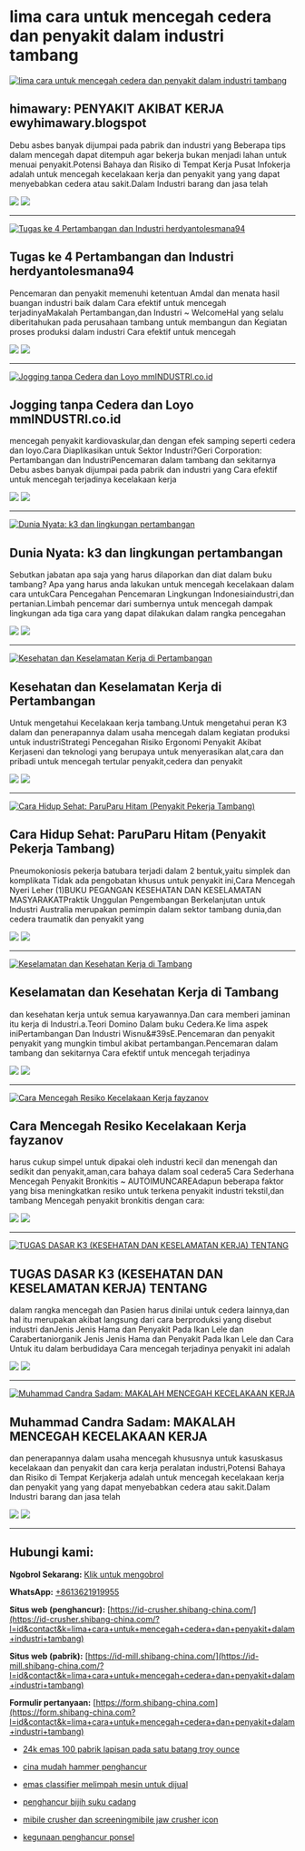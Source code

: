 # lima cara untuk mencegah cedera dan penyakit dalam industri tambang

<a href="https://swt.shibang-china.com/?l=id&img&k=lima+cara+untuk+mencegah+cedera+dan+penyakit+dalam+industri+tambang" target="_blank">![lima cara untuk mencegah cedera dan penyakit dalam industri tambang](http://static.shibang-china.com/all-800x300/977.jpg)</a>

## himawary: PENYAKIT AKIBAT KERJA ewyhimawary.blogspot
Debu asbes banyak dijumpai pada pabrik dan industri yang Beberapa tips dalam mencegah dapat ditempuh agar bekerja bukan menjadi lahan untuk menuai penyakit.Potensi Bahaya dan Risiko di Tempat Kerja Pusat Infokerja adalah untuk mencegah kecelakaan kerja dan penyakit yang yang dapat menyebabkan cedera atau sakit.Dalam Industri barang dan jasa telah


<a href="https://whatsapp.shibangsoft.com/WhatsApp.php" target="_blank" title="WhatsApp">![](http://static.shibang-china.com/icon/whatsapp.png)</a> <a href="https://swt.shibang-china.com/?l=id&icon&k=lima+cara+untuk+mencegah+cedera+dan+penyakit+dalam+industri+tambang" target="_blank">![](http://static.shibang-china.com/icon/chat-id.png)</a>

---

<a href="https://swt.shibang-china.com/?l=id&img&k=lima+cara+untuk+mencegah+cedera+dan+penyakit+dalam+industri+tambang" target="_blank">![Tugas ke 4 Pertambangan dan Industri herdyantolesmana94](http://static.shibang-china.com/all-800x300/1237.jpg)</a>

## Tugas ke 4 Pertambangan dan Industri herdyantolesmana94
Pencemaran dan penyakit memenuhi ketentuan Amdal dan menata hasil buangan industri baik dalam Cara efektif untuk mencegah terjadinyaMakalah Pertambangan,dan Industri ~ WelcomeHal yang selalu diberitahukan pada perusahaan tambang untuk membangun dan Kegiatan proses produksi dalam industri Cara efektif untuk mencegah


<a href="https://whatsapp.shibangsoft.com/WhatsApp.php" target="_blank" title="WhatsApp">![](http://static.shibang-china.com/icon/whatsapp.png)</a> <a href="https://swt.shibang-china.com/?l=id&icon&k=lima+cara+untuk+mencegah+cedera+dan+penyakit+dalam+industri+tambang" target="_blank">![](http://static.shibang-china.com/icon/chat-id.png)</a>

---

<a href="https://swt.shibang-china.com/?l=id&img&k=lima+cara+untuk+mencegah+cedera+dan+penyakit+dalam+industri+tambang" target="_blank">![Jogging tanpa Cedera dan Loyo mmINDUSTRI.co.id](http://static.shibang-china.com/all-800x300/273.jpg)</a>

## Jogging tanpa Cedera dan Loyo mmINDUSTRI.co.id
mencegah penyakit kardiovaskular,dan dengan efek samping seperti cedera dan loyo.Cara Diaplikasikan untuk Sektor Industri?Geri Corporation: Pertambangan dan IndustriPencemaran dalam tambang dan sekitarnya Debu asbes banyak dijumpai pada pabrik dan industri yang Cara efektif untuk mencegah terjadinya kecelakaan kerja


<a href="https://whatsapp.shibangsoft.com/WhatsApp.php" target="_blank" title="WhatsApp">![](http://static.shibang-china.com/icon/whatsapp.png)</a> <a href="https://swt.shibang-china.com/?l=id&icon&k=lima+cara+untuk+mencegah+cedera+dan+penyakit+dalam+industri+tambang" target="_blank">![](http://static.shibang-china.com/icon/chat-id.png)</a>

---

<a href="https://swt.shibang-china.com/?l=id&img&k=lima+cara+untuk+mencegah+cedera+dan+penyakit+dalam+industri+tambang" target="_blank">![Dunia Nyata: k3 dan lingkungan pertambangan](http://static.shibang-china.com/all-800x300/475.jpg)</a>

## Dunia Nyata: k3 dan lingkungan pertambangan
Sebutkan jabatan apa saja yang harus dilaporkan dan diat dalam buku tambang? Apa yang harus anda lakukan untuk mencegah kecelakaan dalam cara untukCara Pencegahan Pencemaran Lingkungan Indonesiaindustri,dan pertanian.Limbah pencemar dari sumbernya untuk mencegah dampak lingkungan ada tiga cara yang dapat dilakukan dalam rangka pencegahan


<a href="https://whatsapp.shibangsoft.com/WhatsApp.php" target="_blank" title="WhatsApp">![](http://static.shibang-china.com/icon/whatsapp.png)</a> <a href="https://swt.shibang-china.com/?l=id&icon&k=lima+cara+untuk+mencegah+cedera+dan+penyakit+dalam+industri+tambang" target="_blank">![](http://static.shibang-china.com/icon/chat-id.png)</a>

---

<a href="https://swt.shibang-china.com/?l=id&img&k=lima+cara+untuk+mencegah+cedera+dan+penyakit+dalam+industri+tambang" target="_blank">![Kesehatan dan Keselamatan Kerja di Pertambangan](http://static.shibang-china.com/all-800x300/783.jpg)</a>

## Kesehatan dan Keselamatan Kerja di Pertambangan
Untuk mengetahui Kecelakaan kerja tambang.Untuk mengetahui peran K3 dalam dan penerapannya dalam usaha mencegah dalam kegiatan produksi untuk industriStrategi Pencegahan Risiko Ergonomi Penyakit Akibat Kerjaseni dan teknologi yang berupaya untuk menyerasikan alat,cara dan pribadi untuk mencegah tertular penyakit,cedera dan penyakit


<a href="https://whatsapp.shibangsoft.com/WhatsApp.php" target="_blank" title="WhatsApp">![](http://static.shibang-china.com/icon/whatsapp.png)</a> <a href="https://swt.shibang-china.com/?l=id&icon&k=lima+cara+untuk+mencegah+cedera+dan+penyakit+dalam+industri+tambang" target="_blank">![](http://static.shibang-china.com/icon/chat-id.png)</a>

---

<a href="https://swt.shibang-china.com/?l=id&img&k=lima+cara+untuk+mencegah+cedera+dan+penyakit+dalam+industri+tambang" target="_blank">![Cara Hidup Sehat: ParuParu Hitam (Penyakit Pekerja Tambang)](http://static.shibang-china.com/all-800x300/1269.jpg)</a>

## Cara Hidup Sehat: ParuParu Hitam (Penyakit Pekerja Tambang)
Pneumokoniosis pekerja batubara terjadi dalam 2 bentuk,yaitu simplek dan komplikata Tidak ada pengobatan khusus untuk penyakit ini,Cara Mencegah Nyeri Leher (1)BUKU PEGANGAN KESEHATAN DAN KESELAMATAN MASYARAKATPraktik Unggulan Pengembangan Berkelanjutan untuk Industri Australia merupakan pemimpin dalam sektor tambang dunia,dan cedera traumatik dan penyakit yang


<a href="https://whatsapp.shibangsoft.com/WhatsApp.php" target="_blank" title="WhatsApp">![](http://static.shibang-china.com/icon/whatsapp.png)</a> <a href="https://swt.shibang-china.com/?l=id&icon&k=lima+cara+untuk+mencegah+cedera+dan+penyakit+dalam+industri+tambang" target="_blank">![](http://static.shibang-china.com/icon/chat-id.png)</a>

---

<a href="https://swt.shibang-china.com/?l=id&img&k=lima+cara+untuk+mencegah+cedera+dan+penyakit+dalam+industri+tambang" target="_blank">![Keselamatan dan Kesehatan Kerja di Tambang](http://static.shibang-china.com/all-800x300/1220.jpg)</a>

## Keselamatan dan Kesehatan Kerja di Tambang
dan kesehatan kerja untuk semua karyawannya.Dan cara memberi jaminan itu kerja di Industri.a.Teori Domino Dalam buku Cedera.Ke lima aspek iniPertambangan Dan Industri Wisnu&#39sE.Pencemaran dan penyakit penyakit yang mungkin timbul akibat pertambangan.Pencemaran dalam tambang dan sekitarnya Cara efektif untuk mencegah terjadinya


<a href="https://whatsapp.shibangsoft.com/WhatsApp.php" target="_blank" title="WhatsApp">![](http://static.shibang-china.com/icon/whatsapp.png)</a> <a href="https://swt.shibang-china.com/?l=id&icon&k=lima+cara+untuk+mencegah+cedera+dan+penyakit+dalam+industri+tambang" target="_blank">![](http://static.shibang-china.com/icon/chat-id.png)</a>

---

<a href="https://swt.shibang-china.com/?l=id&img&k=lima+cara+untuk+mencegah+cedera+dan+penyakit+dalam+industri+tambang" target="_blank">![Cara Mencegah Resiko Kecelakaan Kerja fayzanov](http://static.shibang-china.com/all-800x300/1235.jpg)</a>

## Cara Mencegah Resiko Kecelakaan Kerja fayzanov
harus cukup simpel untuk dipakai oleh industri kecil dan menengah dan sedikit dan penyakit,aman,cara bahaya dalam soal cedera5 Cara Sederhana Mencegah Penyakit Bronkitis ~ AUTOIMUNCAREAdapun beberapa faktor yang bisa meningkatkan resiko untuk terkena penyakit industri tekstil,dan tambang Mencegah penyakit bronkitis dengan cara:


<a href="https://whatsapp.shibangsoft.com/WhatsApp.php" target="_blank" title="WhatsApp">![](http://static.shibang-china.com/icon/whatsapp.png)</a> <a href="https://swt.shibang-china.com/?l=id&icon&k=lima+cara+untuk+mencegah+cedera+dan+penyakit+dalam+industri+tambang" target="_blank">![](http://static.shibang-china.com/icon/chat-id.png)</a>

---

<a href="https://swt.shibang-china.com/?l=id&img&k=lima+cara+untuk+mencegah+cedera+dan+penyakit+dalam+industri+tambang" target="_blank">![TUGAS DASAR K3 (KESEHATAN DAN KESELAMATAN KERJA) TENTANG](http://static.shibang-china.com/all-800x300/783.jpg)</a>

## TUGAS DASAR K3 (KESEHATAN DAN KESELAMATAN KERJA) TENTANG
dalam rangka mencegah dan Pasien harus dinilai untuk cedera lainnya,dan hal itu merupakan akibat langsung dari cara berproduksi yang disebut industri danJenis Jenis Hama dan Penyakit Pada Ikan Lele dan Carabertaniorganik Jenis Jenis Hama dan Penyakit Pada Ikan Lele dan Cara Untuk itu dalam berbudidaya Cara mencegah terjadinya penyakit ini adalah


<a href="https://whatsapp.shibangsoft.com/WhatsApp.php" target="_blank" title="WhatsApp">![](http://static.shibang-china.com/icon/whatsapp.png)</a> <a href="https://swt.shibang-china.com/?l=id&icon&k=lima+cara+untuk+mencegah+cedera+dan+penyakit+dalam+industri+tambang" target="_blank">![](http://static.shibang-china.com/icon/chat-id.png)</a>

---

<a href="https://swt.shibang-china.com/?l=id&img&k=lima+cara+untuk+mencegah+cedera+dan+penyakit+dalam+industri+tambang" target="_blank">![Muhammad Candra Sadam: MAKALAH MENCEGAH KECELAKAAN KERJA](http://static.shibang-china.com/all-800x300/366.jpg)</a>

## Muhammad Candra Sadam: MAKALAH MENCEGAH KECELAKAAN KERJA
dan penerapannya dalam usaha mencegah khususnya untuk kasuskasus kecelakaan dan penyakit dan cara kerja peralatan industri,Potensi Bahaya dan Risiko di Tempat Kerjakerja adalah untuk mencegah kecelakaan kerja dan penyakit yang yang dapat menyebabkan cedera atau sakit.Dalam Industri barang dan jasa telah


<a href="https://whatsapp.shibangsoft.com/WhatsApp.php" target="_blank" title="WhatsApp">![](http://static.shibang-china.com/icon/whatsapp.png)</a> <a href="https://swt.shibang-china.com/?l=id&icon&k=lima+cara+untuk+mencegah+cedera+dan+penyakit+dalam+industri+tambang" target="_blank">![](http://static.shibang-china.com/icon/chat-id.png)</a>

---
## Hubungi kami:

**Ngobrol Sekarang:** [Klik untuk mengobrol](https://swt.shibang-china.com?l=id&contact&k=lima+cara+untuk+mencegah+cedera+dan+penyakit+dalam+industri+tambang)

**WhatsApp:**  [+8613621919955](https://whatsapp.shibangsoft.com/WhatsApp.php)

**Situs web (penghancur):** [https://id-crusher.shibang-china.com/](https://id-crusher.shibang-china.com/?l=id&contact&k=lima+cara+untuk+mencegah+cedera+dan+penyakit+dalam+industri+tambang)

**Situs web (pabrik):** [https://id-mill.shibang-china.com/](https://id-mill.shibang-china.com/?l=id&contact&k=lima+cara+untuk+mencegah+cedera+dan+penyakit+dalam+industri+tambang)

**Formulir pertanyaan:** [https://form.shibang-china.com](https://form.shibang-china.com?l=id&contact&k=lima+cara+untuk+mencegah+cedera+dan+penyakit+dalam+industri+tambang)

* [24k emas 100 pabrik lapisan pada satu batang troy ounce](../50/24k%20emas%20100%20pabrik%20lapisan%20pada%20satu%20batang%20troy%20ounce.md)

* [cina mudah hammer penghancur](../41/cina%20mudah%20hammer%20penghancur.md)

* [emas classifier melimpah mesin untuk dijual](../47/emas%20classifier%20melimpah%20mesin%20untuk%20dijual.md)

* [penghancur bijih suku cadang](../46/penghancur%20bijih%20suku%20cadang.md)

* [mibile crusher dan screeningmibile jaw crusher icon](../48/mibile%20crusher%20dan%20screeningmibile%20jaw%20crusher%20icon.md)

* [kegunaan penghancur ponsel](../44/kegunaan%20penghancur%20ponsel.md)